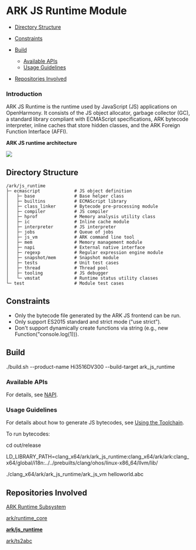 # ARK JS Runtime Module<a name="EN-US_TOPIC_0000001183610495"></a>

-   [Directory Structure](#section161941989596)
-   [Constraints](#section119744591305)
-   [Build](#section137768191623)
    -   [Available APIs](#section175841548124517)
    -   [Usage Guidelines](#section129654513264)

-   [Repositories Involved](#section1371113476307)

### Introduction<a name="section190813718209"></a>

ARK JS Runtime is the runtime used by JavaScript \(JS\) applications on OpenHarmony. It consists of the JS object allocator, garbage collector \(GC\), a standard library compliant with ECMAScript specifications, ARK bytecode interpreter, inline caches that store hidden classes, and the ARK Foreign Function Interface \(AFFI\).

**ARK JS runtime architecture**

![](docs/figures/en-us_image_0000001149439242.png)

## Directory Structure<a name="section161941989596"></a>

```
/ark/js_runtime
├─ ecmascript             # JS object definition
│   ├─ base               # Base helper class
│   ├─ builtins           # ECMAScript library
│   ├─ class_linker       # Bytecode pre-processing module
│   ├─ compiler           # JS compiler
│   ├─ hprof              # Memory analysis utility class
│   ├─ ic                 # Inline cache module
│   ├─ interpreter        # JS interpreter
│   ├─ jobs               # Queue of jobs
│   ├─ js_vm              # ARK command line tool
│   ├─ mem                # Memory management module
│   ├─ napi               # External native interface
│   ├─ regexp             # Regular expression engine module
│   ├─ snapshot/mem       # Snapshot module
│   ├─ tests              # Unit test cases
│   ├─ thread             # Thread pool
│   ├─ tooling            # JS debugger
│   └─ vmstat             # Runtime status utility classes
└─ test                   # Module test cases
```

## Constraints<a name="section119744591305"></a>

* Only the bytecode file generated by the ARK JS frontend can be run.
* Only support ES2015 standard and strict mode ("use strict").
* Don't support dynamically create functions via string (e.g., new Function("console.log(1))).

## Build<a name="section137768191623"></a>

./build.sh --product-name Hi3516DV300 --build-target ark\_js\_runtime

### Available APIs<a name="section175841548124517"></a>

For details, see  [NAPI](https://gitee.com/openharmony/ace_napi/blob/master/README.md).

### Usage Guidelines<a name="section129654513264"></a>

For details about how to generate JS bytecodes, see  [Using the Toolchain](docs/using-the-toolchain.md).

To run bytecodes: 

cd out/release

LD\_LIBRARY\_PATH=clang\_x64/ark/ark\_js\_runtime:clang\_x64/ark/ark:clang\_x64/global/i18n:../../prebuilts/clang/ohos/linux-x86\_64/llvm/lib/

./clang\_x64/ark/ark\_js\_runtime/ark\_js\_vm helloworld.abc

## Repositories Involved<a name="section1371113476307"></a>

[ARK Runtime Subsystem](docs/ARK-Runtime-Subsystem.md)

[ark/runtime\_core](https://gitee.com/openharmony/ark_runtime_core/blob/master/README.md)

**[ark/js\_runtime](README.md)**

[ark/ts2abc](https://gitee.com/openharmony/ark_ts2abc/blob/master/README.md)


